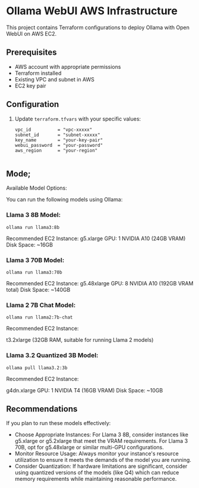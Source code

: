 # Ollama WebUI AWS Infrastructure

This project contains Terraform configurations to deploy Ollama with Open WebUI on AWS EC2.

## Prerequisites

- AWS account with appropriate permissions
- Terraform installed
- Existing VPC and subnet in AWS
- EC2 key pair

## Configuration

1. Update `terraform.tfvars` with your specific values:
   ```hcl
   vpc_id          = "vpc-xxxxx"
   subnet_id       = "subnet-xxxxx"
   key_name        = "your-key-pair"
   webui_password  = "your-password"
   aws_region      = "your-region"


## Mode;

Available Model Options: 

You can run the following models using Ollama:

### Llama 3 8B Model:
```
ollama run llama3:8b
```
Recommended EC2 Instance: 
g5.xlarge
GPU: 1 NVIDIA A10 (24GB VRAM)
Disk Space: ~16GB

### Llama 3 70B Model:
```
ollama run llama3:70b
```
Recommended EC2 Instance: 
g5.48xlarge
GPU: 8 NVIDIA A10 (192GB VRAM total)
Disk Space: ~140GB

### Llama 2 7B Chat Model:
```
ollama run llama2:7b-chat
```
Recommended EC2 Instance: 

t3.2xlarge (32GB RAM, suitable for running Llama 2 models)

### Llama 3.2 Quantized 3B Model:
```
ollama pull llama3.2:3b
```
Recommended EC2 Instance: 

g4dn.xlarge
GPU: 1 NVIDIA T4 (16GB VRAM)
Disk Space: ~10GB


## Recommendations

If you plan to run these models effectively:

- Choose Appropriate Instances: For Llama 3 8B, consider instances like g5.xlarge or g5.2xlarge that meet the VRAM requirements. For Llama 3 70B, opt for g5.48xlarge or similar multi-GPU configurations.
- Monitor Resource Usage: Always monitor your instance's resource utilization to ensure it meets the demands of the model you are running.
- Consider Quantization: If hardware limitations are significant, consider using quantized versions of the models (like Q4) which can reduce memory requirements while maintaining reasonable performance.
